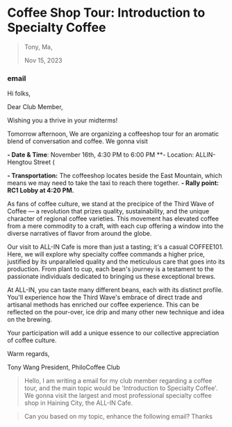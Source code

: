 # Coffee Shop Tour: Introduction to Specialty Coffee

> Tony, Ma, 
>
> Nov 15, 2023

### email

Hi folks,

Dear Club Member,

 Wishing you a thrive in your midterms!

Tomorrow afternoon, We are organizing a coffeeshop tour for an aromatic blend of conversation and coffee. We gonna visit

 **- Date & Time**: November 16th, 4:30 PM to 6:00 PM
 **- Location: ALLIN-Hengtou Street (

**- Transportation:** The coffeeshop locates beside the East Mountain, which means we may need to take the taxi to reach there together. 
 **- Rally point:** **RC1 Lobby at 4:20 PM.**

As fans of coffee culture, we stand at the precipice of the Third Wave of Coffee — a revolution that prizes quality, sustainability, and the unique character of regional coffee varieties. This movement has elevated coffee from a mere commodity to a craft, with each cup offering a window into the diverse narratives of flavor from around the globe.

Our visit to ALL-IN Cafe is more than just a tasting; it's a casual COFFEE101. Here, we will explore why specialty coffee commands a higher price, justified by its unparalleled quality and the meticulous care that goes into its production. From plant to cup, each bean's journey is a testament to the passionate individuals dedicated to bringing us these exceptional brews.

At ALL-IN, you can taste many different beans, each with its distinct profile. You'll experience how the Third Wave's embrace of direct trade and artisanal methods has enriched our coffee experience. This can be reflected on the pour-over, ice drip and many other new technique and idea on the brewing. 

Your participation will add a unique essence to our collective appreciation of coffee culture.

Warm regards,

Tony Wang President, PhiloCoffee Club

 



> Hello, I am writing a email for my club member regarding a coffee tour, and the main topic would be 'Introduction to Specialty Coffee'. We gonna visit the largest and most professional specialty coffee shop in Haining City, the ALL-IN Cafe. 

> Can you based on my topic, enhance the following email? Thanks